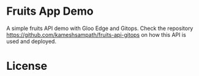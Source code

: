 # Fruits App Demo

A simple fruits API demo with Gloo Edge and Gitops. Check the
repository https://github.com/kameshsampath/fruits-api-gitops on how this API is used and deployed.

# License
